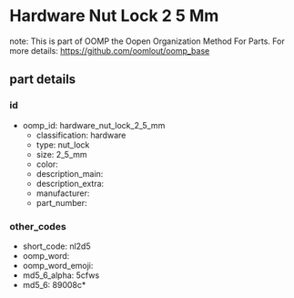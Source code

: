 # Hardware Nut Lock 2 5 Mm  

note: This is part of OOMP the Oopen Organization Method For Parts. For more details: https://github.com/oomlout/oomp_base

##  part details





### id
* oomp_id: hardware_nut_lock_2_5_mm
  * classification: hardware
  * type: nut_lock
  * size: 2_5_mm
  * color: 
  * description_main: 
  * description_extra: 
  * manufacturer: 
  * part_number: 

### other_codes
* short_code: nl2d5
* oomp_word: 
* oomp_word_emoji: 
* md5_6_alpha: 5cfws
* md5_6: 89008c* 